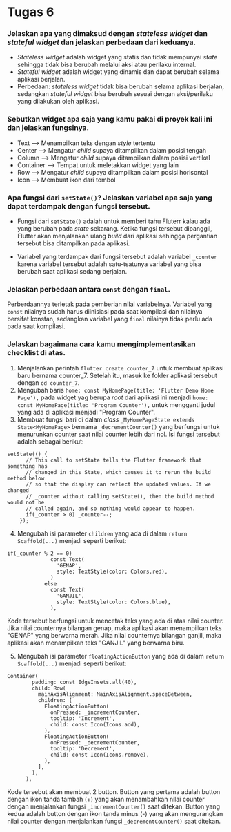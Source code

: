 # Tugas 6

### Jelaskan apa yang dimaksud dengan _stateless widget_ dan _stateful widget_ dan jelaskan perbedaan dari keduanya.
- _Stateless widget_ adalah widget yang statis dan tidak mempunyai _state_ sehingga tidak bisa berubah melalui aksi atau perilaku internal.
- _Stateful widget_ adalah widget yang dinamis dan dapat berubah selama aplikasi berjalan.
- Perbedaan: _stateless widget_ tidak bisa berubah selama aplikasi berjalan, sedangkan _stateful widget_ bisa berubah sesuai dengan aksi/perilaku yang dilakukan oleh aplikasi.

### Sebutkan widget apa saja yang kamu pakai di proyek kali ini dan jelaskan fungsinya.
- Text --> Menampilkan teks dengan _style_ tertentu
- Center --> Mengatur _child_ supaya ditampilkan dalam posisi tengah
- Column --> Mengatur _child_ supaya ditampilkan dalam posisi vertikal
- Container --> Tempat untuk meletakkan widget yang lain
- Row --> Mengatur _child_ supaya ditampilkan dalam posisi horisontal
- Icon --> Membuat ikon dari tombol

### Apa fungsi dari ```setState()```? Jelaskan variabel apa saja yang dapat terdampak dengan fungsi tersebut.
- Fungsi dari ```setState()``` adalah untuk memberi tahu Fluterr kalau ada yang berubah pada _state_ sekarang. Ketika fungsi tersebut dipanggil, Flutter akan menjalankan ulang _build_ dari aplikasi sehingga pergantian tersebut bisa ditampilkan pada aplikasi. 

- Variabel yang terdampak dari fungsi tersebut adalah variabel ```_counter``` karena variabel tersebut adalah satu-tsatunya variabel yang bisa berubah saat aplikasi sedang berjalan.

### Jelaskan perbedaan antara ```const``` dengan ```final```.
Perberdaannya terletak pada pemberian nilai variabelnya. Variabel yang ```const``` nilainya sudah harus diinisiasi pada saat kompilasi dan nilainya bersifat konstan, sedangkan variabel yang ```final``` nilainya tidak perlu ada pada saat kompilasi. 

### Jelaskan bagaimana cara kamu mengimplementasikan checklist di atas.
1. Menjalankan perintah ```flutter create counter_7``` untuk membuat aplikasi baru bernama counter_7. Setelah itu, masuk ke folder aplikasi tersebut dengan ```cd counter_7```.
2. Mengubah baris ```home: const MyHomePage(title: 'Flutter Demo Home Page'),``` pada widget yag berupa _root_ dari aplikasi ini menjadi ```home: const MyHomePage(title: 'Program Counter'),``` untuk mengganti judul yang ada di aplikasi menjadi "Program Counter".
3. Membuat fungsi bari di dalam _class_ ```_MyHomePageState extends State<MyHomePage>``` bernama ```_decrementCounter()``` yang berfungsi untuk menurunkan counter saat nilai counter lebih dari nol. Isi fungsi tersebut adalah sebagai berikut:
```
setState(() {
      // This call to setState tells the Flutter framework that something has
      // changed in this State, which causes it to rerun the build method below
      // so that the display can reflect the updated values. If we changed
      // _counter without calling setState(), then the build method would not be
      // called again, and so nothing would appear to happen.
      if(_counter > 0) _counter--;
    });
```
4. Mengubah isi parameter ```children``` yang ada di dalam ```return Scaffold(...)``` menjadi seperti berikut:
```
if(_counter % 2 == 0)
              const Text(
                'GENAP',
                style: TextStyle(color: Colors.red),
              )
            else
              const Text(
                'GANJIL',
                style: TextStyle(color: Colors.blue),
              ),
```
Kode tersebut berfungsi untuk mencetak teks yang ada di atas nilai counter. Jika nilai counternya bilangan genap, maka aplikasi akan menampilkan teks "GENAP" yang berwarna merah. Jika nilai counternya bilangan ganjil, maka aplikasi akan menampilkan teks "GANJIL" yang berwarna biru.

5. Mengubah isi parameter ```floatingActionButton``` yang ada di dalam ```return Scaffold(...)``` menjadi seperti berikut:
```
Container(
        padding: const EdgeInsets.all(40),
        child: Row(
          mainAxisAlignment: MainAxisAlignment.spaceBetween,
          children: [
            FloatingActionButton(
              onPressed: _incrementCounter,
              tooltip: 'Increment',
              child: const Icon(Icons.add),
            ),
            FloatingActionButton(
              onPressed: _decrementCounter,
              tooltip: 'Decrement',
              child: const Icon(Icons.remove),
            ),
          ],
        ),
      ),
```
Kode tersebut akan membuat 2 button. Button yang pertama adalah button dengan ikon tanda tambah (+) yang akan menambahkan nilai counter dengan menjalankan fungsi ```_incrementCounter()``` saat ditekan. Button yang kedua adalah button dengan ikon tanda minus (-) yang akan mengurangkan nilai counter dengan menjalankan fungsi ```_decrementCounter()``` saat ditekan.
